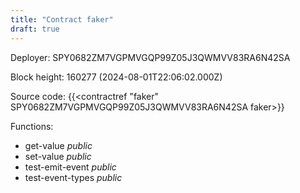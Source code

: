 ```yaml
---
title: "Contract faker"
draft: true
---
```

Deployer: SPY0682ZM7VGPMVGQP99Z05J3QWMVV83RA6N42SA


 



Block height: 160277 (2024-08-01T22:06:02.000Z)

Source code: {{<contractref "faker" SPY0682ZM7VGPMVGQP99Z05J3QWMVV83RA6N42SA faker>}}

Functions:

* get-value _public_
* set-value _public_
* test-emit-event _public_
* test-event-types _public_
